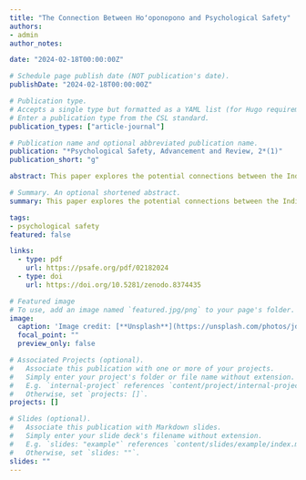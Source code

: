 ```yaml
---
title: "The Connection Between Hoʻoponopono and Psychological Safety"
authors:
- admin
author_notes:

date: "2024-02-18T00:00:00Z"

# Schedule page publish date (NOT publication's date).
publishDate: "2024-02-18T00:00:00Z"

# Publication type.
# Accepts a single type but formatted as a YAML list (for Hugo requirements).
# Enter a publication type from the CSL standard.
publication_types: ["article-journal"]

# Publication name and optional abbreviated publication name.
publication: "*Psychological Safety, Advancement and Review, 2*(1)"
publication_short: "g"

abstract: This paper explores the potential connections between the Indigenous Hawaiian practice of ho’oponopono and modern constructs of psychological safety in teams. Ho’oponopono is a cultural tradition focused on conflict resolution through collective responsibility, repentance, forgiveness, and reconciliation. Psychological safety describes a group climate characterized by interpersonal trust, inclusion, and risk-taking. At first glance, these concepts may seem unrelated. Analysis reveals notable alignments between ho’oponopono principles and psychological safety aims of mitigating fear, restoring trust, and enabling participation after setbacks. However, thoughtfulness is needed when translating communal ho’oponopono practices into contemporary organizational contexts. While ho’oponopono holds lessons for psychological safety in society, careful adaptation and more research is needed on implementation. With sensitivity, the harmony and foundation of ho’oponopono could meaningfully complement techniques for cooperation in organizations and larger societal issues.

# Summary. An optional shortened abstract.
summary: This paper explores the potential connections between the Indigenous Hawaiian practice of ho’oponopono and modern constructs of psychological safety in teams.

tags:
- psychological safety
featured: false

links:
  - type: pdf
    url: https://psafe.org/pdf/02182024
  - type: doi
    url: https://doi.org/10.5281/zenodo.8374435

# Featured image
# To use, add an image named `featured.jpg/png` to your page's folder. 
image:
  caption: 'Image credit: [**Unsplash**](https://unsplash.com/photos/jdD8gXaTZsc)'
  focal_point: ""
  preview_only: false

# Associated Projects (optional).
#   Associate this publication with one or more of your projects.
#   Simply enter your project's folder or file name without extension.
#   E.g. `internal-project` references `content/project/internal-project/index.md`.
#   Otherwise, set `projects: []`.
projects: []

# Slides (optional).
#   Associate this publication with Markdown slides.
#   Simply enter your slide deck's filename without extension.
#   E.g. `slides: "example"` references `content/slides/example/index.md`.
#   Otherwise, set `slides: ""`.
slides: ""
---
```

